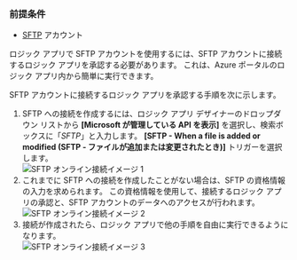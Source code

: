 ### <a name="prerequisites"></a>前提条件
* [SFTP](https://en.wikipedia.org/wiki/SSH_File_Transfer_Protocol) アカウント  

ロジック アプリで SFTP アカウントを使用するには、SFTP アカウントに接続するロジック アプリを承認する必要があります。 これは、Azure ポータルのロジック アプリ内から簡単に実行できます。  

SFTP アカウントに接続するロジック アプリを承認する手順を次に示します。  

1. SFTP への接続を作成するには、ロジック アプリ デザイナーのドロップダウン リストから **[Microsoft が管理している API を表示]** を選択し、検索ボックスに「*SFTP*」と入力します。 **[SFTP - When a file is added or modified (SFTP - ファイルが追加または変更されたとき)]** トリガーを選択します。  
   ![SFTP オンライン接続イメージ 1](./media/connectors-create-api-sftp/sftp-1.png)  
2. これまでに SFTP への接続を作成したことがない場合は、SFTP の資格情報の入力を求められます。 この資格情報を使用して、接続するロジック アプリの承認と、SFTP アカウントのデータへのアクセスが行われます。  
   ![SFTP オンライン接続イメージ 2](./media/connectors-create-api-sftp/sftp-2.png)  
3. 接続が作成されたら、ロジック アプリで他の手順を自由に実行できるようになります。   
   ![SFTP オンライン接続イメージ 3](./media/connectors-create-api-sftp/sftp-3.png) 



<!--HONumber=Nov16_HO3-->


